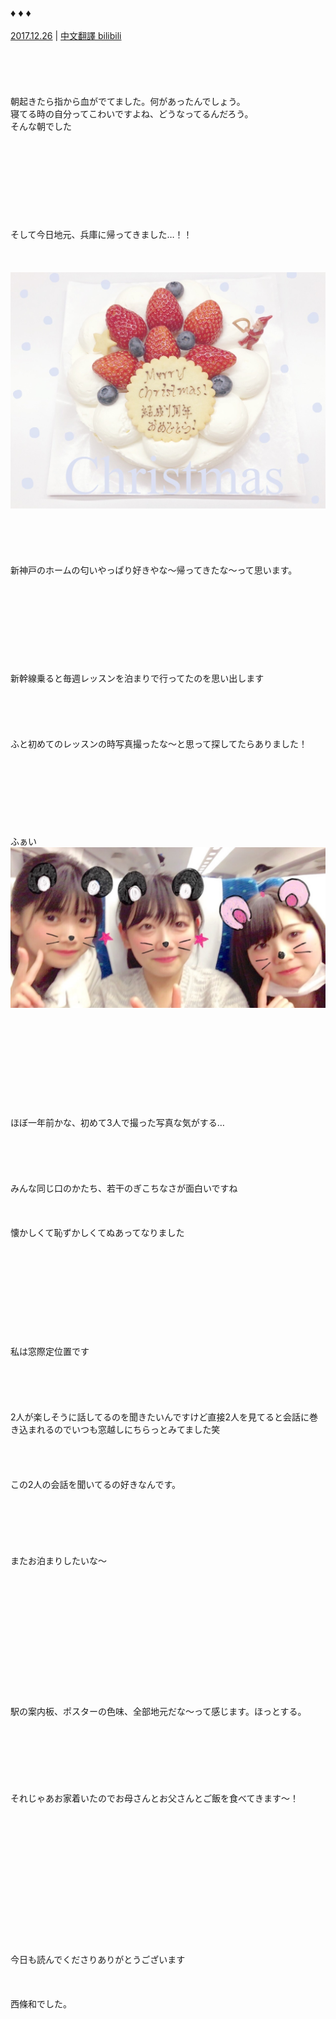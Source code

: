 ### ♦︎ ♦︎ ♦︎
[2017.12.26](http://blog.nanabunnonijyuuni.com/s/n227/diary/detail/58?ima=0939&cd=blog) | [中文翻譯 bilibili](https://www.bilibili.com/read/cv4776829)
<br><br><br><br><br><br>
朝起きたら指から血がでてました。何があったんでしょう。  
寝てる時の自分ってこわいですよね、どうなってるんだろう。
<br>
そんな朝でした
<br><br><br><br><br><br><br><br><br><br>
そして今日地元、兵庫に帰ってきました…！！
<br><br><br><br>
![20171226Nagomi_#1](../../../../../Album/Backup/Blog/Nagomi/Dec2017/20171225_Blog_Nagomi_%231.JPG)
<br><br><br><br><br><br>
新神戸のホームの匂いやっぱり好きやな〜帰ってきたな〜って思います。
<br><br><br><br><br><br><br><br><br><br>
新幹線乗ると毎週レッスンを泊まりで行ってたのを思い出します
<br><br><br><br><br><br>
ふと初めてのレッスンの時写真撮ったな〜と思って探してたらありました！
<br><br><br><br><br><br><br><br><br>
ふぁい
<br>
![20171226Nagomi_#2](../../../../../Album/Backup/Blog/Nagomi/Dec2017/20171226Nagomi_%232.JPG)
<br><br><br><br><br><br><br><br><br><br><br>
ほぼ一年前かな、初めて3人で撮った写真な気がする…
<br><br><br><br><br><br>
みんな同じ口のかたち、若干のぎこちなさが面白いですね
<br><br><br><br>
懐かしくて恥ずかしくてぬあってなりました
<br><br><br><br><br><br><br><br><br><br><br>
私は窓際定位置です
<br><br><br><br><br><br>
2人が楽しそうに話してるのを聞きたいんですけど直接2人を見てると会話に巻き込まれるのでいつも窓越しにちらっとみてました笑
<br><br><br><br><br>
この2人の会話を聞いてるの好きなんです。
<br><br><br><br><br><br><br>
またお泊まりしたいな〜
<br><br><br><br><br><br><br><br><br><br><br><br><br><br>
駅の案内板、ポスターの色味、全部地元だな〜って感じます。ほっとする。
<br><br><br><br><br><br><br><br>
それじゃあお家着いたのでお母さんとお父さんとご飯を食べてきます〜！
<br><br><br><br><br><br><br><br><br><br><br><br><br><br><br>
今日も読んでくださりありがとうございます
<br><br><br><br>
西條和でした。
